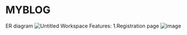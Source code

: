 # MYBLOG
ER diagram
![Untitled Workspace](https://user-images.githubusercontent.com/115818846/225887628-0f3a3028-5374-41c9-9879-cbb44e8d57cc.jpg)
Features:
 1.Registration page
   ![image](https://user-images.githubusercontent.com/115818846/226365148-ab2e801f-713f-49b0-af63-10bdd497ddc4.png)
 
 
